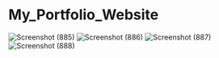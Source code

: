 # My_Portfolio_Website
![Screenshot (885)](https://github.com/MohdAbid99/My_Portfolio_Website/assets/141392230/61be90f5-2874-45ef-89cb-9e4ebb617ac1)
![Screenshot (886)](https://github.com/MohdAbid99/My_Portfolio_Website/assets/141392230/51c36605-b51b-4390-8788-da666debb16c)
![Screenshot (887)](https://github.com/MohdAbid99/My_Portfolio_Website/assets/141392230/ca66667e-d657-4dc8-9bb6-a723b85499b2)
![Screenshot (888)](https://github.com/MohdAbid99/My_Portfolio_Website/assets/141392230/f27a2df5-466d-4ad0-af33-0c87dd268d71)
